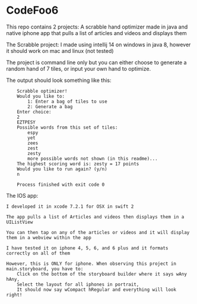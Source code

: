 # CodeFoo6

This repo contains 2 projects:
	A scrabble hand optimizer made in java 
	and native iphone app that pulls a list of articles and videos and displays them

The Scrabble project:
I made using intellij 14 on windows in java 8, however it should work on mac and linux (not tested)

The project is command line only but you can either choose to generate a random hand of 7 tiles, or input your own hand to optimize.

The output should look something like this:

		Scrabble optimizer!
		Would you like to:
			1: Enter a bag of tiles to use
			2: Generate a bag
		Enter choice: 
		2
		EZTPESY
		Possible words from this set of tiles: 
			espy
			yet
			zees
			zest
			zesty
			more possible words not shown (in this readme)...
		The highest scoring word is: zesty = 17 points
		Would you like to run again? (y/n)
		n
	
		Process finished with exit code 0
The IOS app:

	I developed it in xcode 7.2.1 for OSX in swift 2

	The app pulls a list of Articles and videos then displays them in a UIListView

	You can then tap on any of the articles or videos and it will display them in a webview within the app

	I have tested it on iphone 4, 5, 6, and 6 plus and it formats correctly on all of them

	However, this is ONLY for iphone. When observing this project in main.storyboard, you have to:
		Click on the bottom of the storyboard builder where it says wAny hAny,
		Select the layout for all iphones in portrait,
		It should now say wCompact hRegular and everything will look right!
